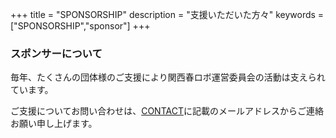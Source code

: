 +++
title = "SPONSORSHIP"
description = "支援いただいた方々"
keywords = ["SPONSORSHIP","sponsor"]
+++

### スポンサーについて

毎年、たくさんの団体様のご支援により関西春ロボ運営委員会の活動は支えられています。

ご支援についてお問い合わせは、[CONTACT](/contact/)に記載のメールアドレスからご連絡お願い申し上げます。
